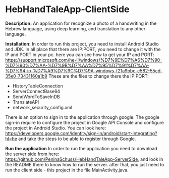 # HebHandTaleApp-ClientSide

**Description:**
An application for recognize a photo of a handwriting in the Hebrew language, using deep learning, and translation to any other language.

**Installation:**
In order to run this project, you need to install Android Studio and JDK.
In all place that there are IP:PORT, you need to change it with the IP and PORT in your pc. here you can see how to get your IP and PORT: https://support.microsoft.com/he-il/windows/%D7%9E%D7%A6%D7%90-%D7%90%D7%AA-%D7%9B%D7%AA%D7%95%D7%91%D7%AA-%D7%94-ip-%D7%A9%D7%9C%D7%9A-windows-f21a9bbc-c582-55cd-35e0-73431160a1b9
These are the files to change there the IP:PORT:
* HistoryTableConnection
* ServerConnectBase64 
* SendWordToSaveInDB 
* TranslateAPI 
* network_security_config.xml
  
There is an option to sign in to the application through google.
The google sign-in require to configure the project in Google API Console and configure the project in Android Studio. You can look here: https://developers.google.com/identity/sign-in/android/start-integrating?hl=he and take the steps to be able to register through Google.

**Run the application**
In order to run the application you need to download the server side from here: https://github.com/PeninaSchuss/HebHandTaleApp-ServerSide, and look in the README there to know how to run the server.
after that, you just need to run the client side - this project in the file MainActivity.java.


